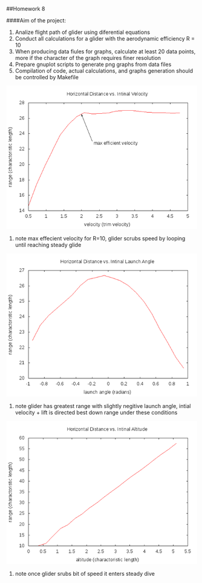 ##Homework 8

####Aim of the project:
1. Analize flight path of glider using diferential equations
1. Conduct all calculations for a glider with the aerodynamic efficiency R = 10
1. When producing data fiules for graphs, calculate at least 20 data points, more if the character of the graph
requires finer resolution
1. Prepare gnuplot scripts to generate png graphs from data files
1. Compilation of code, actual calculations, and graphs generation should be controlled by
Makefile

![HW8 problem 1](https://github.com/SteveShaw-phys2200/Homework08/blob/master/glider-velocity.png)

1. note max effecient velocity for R=10, glider scrubs speed by looping until reaching steady glide

![HW8 problem 2](https://github.com/SteveShaw-phys2200/Homework08/blob/master/glider-angle.png)

1. note glider has greatest range with slightly negitive launch angle, intial velocity + lift is directed best down range under these conditions

![HW8 problem 3](https://github.com/SteveShaw-phys2200/Homework08/blob/master/glider-height.png)

1. note once glider srubs bit of speed it enters steady dive
